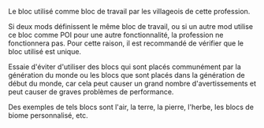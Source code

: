 Le bloc utilisé comme bloc de travail par les villageois de cette profession.

Si deux mods définissent le même bloc de travail, ou si un autre mod utilise ce bloc comme POI pour une autre fonctionnalité, la profession ne fonctionnera pas. Pour cette raison, il est recommandé de vérifier que le bloc utilisé est unique.

Essaie d'éviter d'utiliser des blocs qui sont placés communément par la génération du monde ou les blocs que sont placés dans la génération de début du monde, car cela peut causer un grand nombre d'avertissements et peut causer de graves problèmes de performance.

Des exemples de tels blocs sont l'air, la terre, la pierre, l'herbe, les blocs de biome personnalisé, etc.